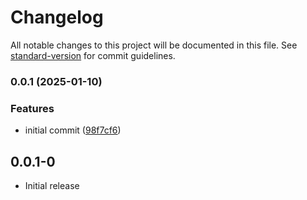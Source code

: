 # Changelog

All notable changes to this project will be documented in this file. See [standard-version](https://github.com/conventional-changelog/standard-version) for commit guidelines.

### 0.0.1 (2025-01-10)


### Features

* initial commit ([98f7cf6](https://github.com/emdgroup-liquid/liquid-flutter-emd-theme/commit/98f7cf679c3ba267012809b4d1fa8b110b51a790))

## 0.0.1-0
- Initial release